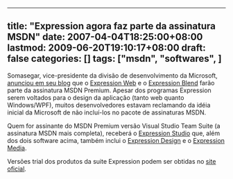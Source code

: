 
---
title: "Expression agora faz parte da assinatura MSDN"
date: 2007-04-04T18:25:00+08:00
lastmod: 2009-06-20T19:10:17+08:00
draft: false
categories: []
tags: ["msdn", "softwares", ]
---


Somasegar, vice-presidente da divisão de desenvolvimento da Microsoft, [anunciou em seu blog](http://blogs.msdn.com/somasegar/archive/2007/04/03/listening-to-your-feedback-expression-and-msdn.aspx "Listening to your feedback - Expression and MSDN") que o [Expression Web](http://www.microsoft.com/Expression/products/overview.aspx?key=web) e o [Expression Blend](http://www.microsoft.com/Expression/products/overview.aspx?key=blend) farão parte da assinatura MSDN Premium. Apesar dos programas Expression serem voltados para o design da aplicação (tanto web quanto Windows/WPF), muitos desenvolvedores estavam reclamando da idéia inicial da Microsoft de não incluí-los no pacote de assinaturas MSDN.

Quem for assinante do MSDN Premium versão Visual Studio Team Suite (a assinatura MSDN mais completa), receberá o [Expression Studio](http://www.microsoft.com/Expression/expression-studio/overview.aspx) que, além dos dois software acima, também inclui o [Expression Design](http://www.microsoft.com/Expression/products/overview.aspx?key=design) e o [Expression Media](http://www.microsoft.com/Expression/products/overview.aspx?key=media).

Versões trial dos produtos da suite Expression podem ser obtidas no [site oficial](http://www.microsoft.com/products/expression/en/expression-studio/free-trials.mspx).


